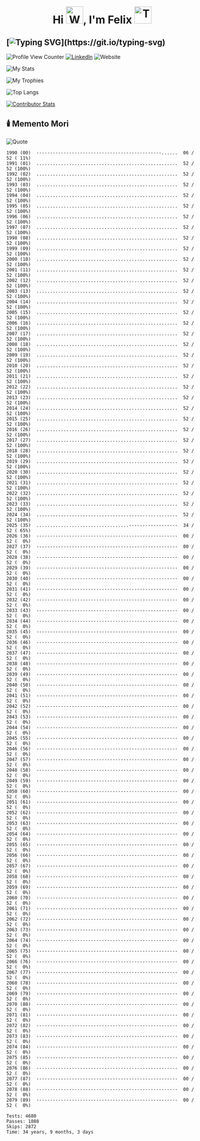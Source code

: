 <h1 align="center">Hi <img src="https://raw.githubusercontent.com/Tarikul-Islam-Anik/Animated-Fluent-Emojis/master/Emojis/Hand%20gestures/Waving%20Hand.png" alt="Waving Hand" width="45" height="45" />, I'm Felix <img src="https://raw.githubusercontent.com/Tarikul-Islam-Anik/Animated-Fluent-Emojis/master/Emojis/People%20with%20professions/Technologist%20Medium%20Skin%20Tone.png" alt="Technologist Medium Skin Tone" width="45" height="45" /></h1>

## [![Typing SVG](https://readme-typing-svg.demolab.com?font=Fira+Code&duration=3000&pause=300&repeat=false&center=true&vCenter=true&multiline=true&width=1000&height=150&lines=Software+Engineering+Manager+and;Tech+Leader+in+SaaS+Solutions;Building+Teams+that+Drive+Business+Impact.)](https://git.io/typing-svg)

![Profile View Counter](https://komarev.com/ghpvc/?username=guifelix)
[![Linkedln](https://img.shields.io/badge/LinkedIn-0077B5?style=flat-square&logo=linkedin&logoColor=white)](https://www.linkedin.com/in/guilhermefelixmaciel/)
![Website](https://img.shields.io/badge/My%20Website-1ca0f1?style=flat-square&link=https%3A%2F%2Fguilhermefelixmaciel.netlify.app%2F)



![My Stats](https://github-profile-trophy.vercel.app/?username=guifelix&theme=light)

![My Trophies](./assets/svg/achievements.svg)

![Top Langs](https://github-readme-stats.vercel.app/api/top-langs/?username=guifelix&layout=compact)

[![Contributor Stats](https://github-contributor-stats.vercel.app/api/?username=guifelix&hide=B&combine_all_yearly_contributions=true&hide_contributor_rank=false&limit=5&test=true)](https://opendor.me/@guifelix)

## 🕯️ Memento Mori

![Quote](https://github-readme-quotes-bay.vercel.app/quote?quotesUrl=https://gist.githubusercontent.com/guifelix/6ab8722983fff5c7312bb245f54a91d7/raw/quotes.json)

<!-- MM_START -->
```
1990 (00)  ----------------------------------------------......  06 / 52 ( 11%)
1991 (01)  ....................................................  52 / 52 (100%)
1992 (02)  ....................................................  52 / 52 (100%)
1993 (03)  ....................................................  52 / 52 (100%)
1994 (04)  ....................................................  52 / 52 (100%)
1995 (05)  ....................................................  52 / 52 (100%)
1996 (06)  ....................................................  52 / 52 (100%)
1997 (07)  ....................................................  52 / 52 (100%)
1998 (08)  ....................................................  52 / 52 (100%)
1999 (09)  ....................................................  52 / 52 (100%)
2000 (10)  ....................................................  52 / 52 (100%)
2001 (11)  ....................................................  52 / 52 (100%)
2002 (12)  ....................................................  52 / 52 (100%)
2003 (13)  ....................................................  52 / 52 (100%)
2004 (14)  ....................................................  52 / 52 (100%)
2005 (15)  ....................................................  52 / 52 (100%)
2006 (16)  ....................................................  52 / 52 (100%)
2007 (17)  ....................................................  52 / 52 (100%)
2008 (18)  ....................................................  52 / 52 (100%)
2009 (19)  ....................................................  52 / 52 (100%)
2010 (20)  ....................................................  52 / 52 (100%)
2011 (21)  ....................................................  52 / 52 (100%)
2012 (22)  ....................................................  52 / 52 (100%)
2013 (23)  ....................................................  52 / 52 (100%)
2014 (24)  ....................................................  52 / 52 (100%)
2015 (25)  ....................................................  52 / 52 (100%)
2016 (26)  ....................................................  52 / 52 (100%)
2017 (27)  ....................................................  52 / 52 (100%)
2018 (28)  ....................................................  52 / 52 (100%)
2019 (29)  ....................................................  52 / 52 (100%)
2020 (30)  ....................................................  52 / 52 (100%)
2021 (31)  ....................................................  52 / 52 (100%)
2022 (32)  ....................................................  52 / 52 (100%)
2023 (33)  ....................................................  52 / 52 (100%)
2024 (34)  ....................................................  52 / 52 (100%)
2025 (35)  ..................................------------------  34 / 52 ( 65%)
2026 (36)  ----------------------------------------------------  00 / 52 (  0%)
2027 (37)  ----------------------------------------------------  00 / 52 (  0%)
2028 (38)  ----------------------------------------------------  00 / 52 (  0%)
2029 (39)  ----------------------------------------------------  00 / 52 (  0%)
2030 (40)  ----------------------------------------------------  00 / 52 (  0%)
2031 (41)  ----------------------------------------------------  00 / 52 (  0%)
2032 (42)  ----------------------------------------------------  00 / 52 (  0%)
2033 (43)  ----------------------------------------------------  00 / 52 (  0%)
2034 (44)  ----------------------------------------------------  00 / 52 (  0%)
2035 (45)  ----------------------------------------------------  00 / 52 (  0%)
2036 (46)  ----------------------------------------------------  00 / 52 (  0%)
2037 (47)  ----------------------------------------------------  00 / 52 (  0%)
2038 (48)  ----------------------------------------------------  00 / 52 (  0%)
2039 (49)  ----------------------------------------------------  00 / 52 (  0%)
2040 (50)  ----------------------------------------------------  00 / 52 (  0%)
2041 (51)  ----------------------------------------------------  00 / 52 (  0%)
2042 (52)  ----------------------------------------------------  00 / 52 (  0%)
2043 (53)  ----------------------------------------------------  00 / 52 (  0%)
2044 (54)  ----------------------------------------------------  00 / 52 (  0%)
2045 (55)  ----------------------------------------------------  00 / 52 (  0%)
2046 (56)  ----------------------------------------------------  00 / 52 (  0%)
2047 (57)  ----------------------------------------------------  00 / 52 (  0%)
2048 (58)  ----------------------------------------------------  00 / 52 (  0%)
2049 (59)  ----------------------------------------------------  00 / 52 (  0%)
2050 (60)  ----------------------------------------------------  00 / 52 (  0%)
2051 (61)  ----------------------------------------------------  00 / 52 (  0%)
2052 (62)  ----------------------------------------------------  00 / 52 (  0%)
2053 (63)  ----------------------------------------------------  00 / 52 (  0%)
2054 (64)  ----------------------------------------------------  00 / 52 (  0%)
2055 (65)  ----------------------------------------------------  00 / 52 (  0%)
2056 (66)  ----------------------------------------------------  00 / 52 (  0%)
2057 (67)  ----------------------------------------------------  00 / 52 (  0%)
2058 (68)  ----------------------------------------------------  00 / 52 (  0%)
2059 (69)  ----------------------------------------------------  00 / 52 (  0%)
2060 (70)  ----------------------------------------------------  00 / 52 (  0%)
2061 (71)  ----------------------------------------------------  00 / 52 (  0%)
2062 (72)  ----------------------------------------------------  00 / 52 (  0%)
2063 (73)  ----------------------------------------------------  00 / 52 (  0%)
2064 (74)  ----------------------------------------------------  00 / 52 (  0%)
2065 (75)  ----------------------------------------------------  00 / 52 (  0%)
2066 (76)  ----------------------------------------------------  00 / 52 (  0%)
2067 (77)  ----------------------------------------------------  00 / 52 (  0%)
2068 (78)  ----------------------------------------------------  00 / 52 (  0%)
2069 (79)  ----------------------------------------------------  00 / 52 (  0%)
2070 (80)  ----------------------------------------------------  00 / 52 (  0%)
2071 (81)  ----------------------------------------------------  00 / 52 (  0%)
2072 (82)  ----------------------------------------------------  00 / 52 (  0%)
2073 (83)  ----------------------------------------------------  00 / 52 (  0%)
2074 (84)  ----------------------------------------------------  00 / 52 (  0%)
2075 (85)  ----------------------------------------------------  00 / 52 (  0%)
2076 (86)  ----------------------------------------------------  00 / 52 (  0%)
2077 (87)  ----------------------------------------------------  00 / 52 (  0%)
2078 (88)  ----------------------------------------------------  00 / 52 (  0%)
2079 (89)  ----------------------------------------------------  00 / 52 (  0%)

Tests: 4680
Passes: 1808
Skips: 2872
Time: 34 years, 9 months, 3 days
```
<!-- MM_END -->
